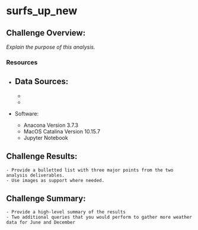 # surfs_up_new

## Challenge Overview:
*Explain the purpose of this analysis.*

### Resources
- Data Sources:
    - 
    -
    -
    
- Software:
    - Anacona Version 3.7.3
    - MacOS Catalina Version 10.15.7
    - Jupyter Notebook
    
## Challenge Results:
    - Provide a bulletted list with three major points from the two analysis deliverables.  
    - Use images as support where needed.

## Challenge Summary:

    - Provide a high-level summary of the results
    - Two additional queries that you would perform to gather more weather data for June and December

